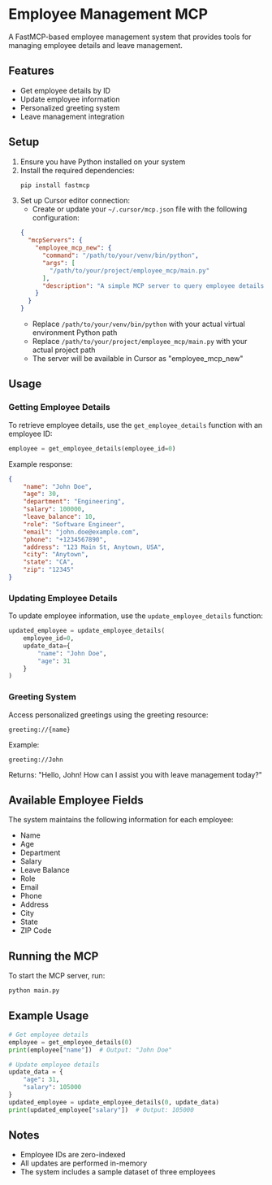 # Employee Management MCP

A FastMCP-based employee management system that provides tools for managing employee details and leave management.

## Features

- Get employee details by ID
- Update employee information
- Personalized greeting system
- Leave management integration

## Setup

1. Ensure you have Python installed on your system
2. Install the required dependencies:
   ```bash
   pip install fastmcp
   ```
3. Set up Cursor editor connection:
   - Create or update your `~/.cursor/mcp.json` file with the following configuration:
   ```json
   {
     "mcpServers": {
       "employee_mcp_new": {
         "command": "/path/to/your/venv/bin/python",
         "args": [
           "/path/to/your/project/employee_mcp/main.py"
         ],
         "description": "A simple MCP server to query employee details"
       }
     }
   }
   ```
   - Replace `/path/to/your/venv/bin/python` with your actual virtual environment Python path
   - Replace `/path/to/your/project/employee_mcp/main.py` with your actual project path
   - The server will be available in Cursor as "employee_mcp_new"

## Usage

### Getting Employee Details

To retrieve employee details, use the `get_employee_details` function with an employee ID:

```python
employee = get_employee_details(employee_id=0)
```

Example response:
```json
{
    "name": "John Doe",
    "age": 30,
    "department": "Engineering",
    "salary": 100000,
    "leave_balance": 10,
    "role": "Software Engineer",
    "email": "john.doe@example.com",
    "phone": "+1234567890",
    "address": "123 Main St, Anytown, USA",
    "city": "Anytown",
    "state": "CA",
    "zip": "12345"
}
```

### Updating Employee Details

To update employee information, use the `update_employee_details` function:

```python
updated_employee = update_employee_details(
    employee_id=0,
    update_data={
        "name": "John Doe",
        "age": 31
    }
)
```

### Greeting System

Access personalized greetings using the greeting resource:

```
greeting://{name}
```

Example:
```
greeting://John
```
Returns: "Hello, John! How can I assist you with leave management today?"

## Available Employee Fields

The system maintains the following information for each employee:

- Name
- Age
- Department
- Salary
- Leave Balance
- Role
- Email
- Phone
- Address
- City
- State
- ZIP Code

## Running the MCP

To start the MCP server, run:

```bash
python main.py
```

## Example Usage

```python
# Get employee details
employee = get_employee_details(0)
print(employee["name"])  # Output: "John Doe"

# Update employee details
update_data = {
    "age": 31,
    "salary": 105000
}
updated_employee = update_employee_details(0, update_data)
print(updated_employee["salary"])  # Output: 105000
```

## Notes

- Employee IDs are zero-indexed
- All updates are performed in-memory
- The system includes a sample dataset of three employees
